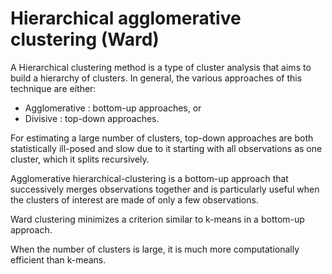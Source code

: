 Hierarchical agglomerative clustering (Ward)
============================================
A Hierarchical clustering method is a type of cluster analysis that aims to build a hierarchy of clusters. 
In general, the various approaches of this technique are either:

- Agglomerative : bottom-up approaches, or
- Divisive : top-down approaches.

For estimating a large number of clusters, top-down approaches are both statistically ill-posed and slow due to 
it starting with all observations as one cluster, which it splits recursively. 

Agglomerative hierarchical-clustering is a bottom-up approach that successively merges observations together and 
is particularly useful when the clusters of interest are made of only a few observations. 

Ward clustering minimizes a criterion similar to k-means in a bottom-up approach. 

When the number of clusters is large, it is much more computationally efficient than k-means.
